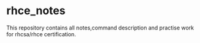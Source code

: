 # rhce_notes
This repository contains all notes,command description and practise work for rhcsa/rhce certification.
